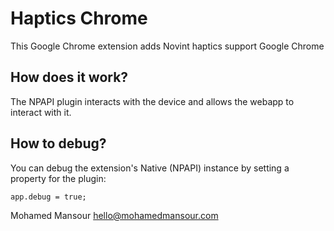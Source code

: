 Haptics Chrome
=====================================

This Google Chrome extension adds Novint haptics support Google Chrome

How does it work?
----------------
The NPAPI plugin interacts with the device and allows the webapp to interact with
it.

How to debug?
-------------
You can debug the extension's Native (NPAPI) instance by setting a property 
for the plugin:
 
    app.debug = true;


Mohamed Mansour hello@mohamedmansour.com